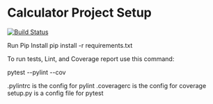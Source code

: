 # Calculator Project Setup
[![Build Status](https://app.travis-ci.com/Jeniek09/calc2.svg?branch=main)](https://app.travis-ci.com/Jeniek09/calc2)

Run Pip Install
pip install -r requirements.txt

To run tests, Lint, and Coverage report use this command:

pytest  --pylint --cov

.pylintrc is the config for pylint
.coveragerc is the config for coverage
setup.py is a config file for pytest
